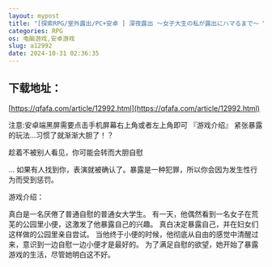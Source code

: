 ```yaml
---
layout: mypost
title: "[探索RPG/室外露出/PC+安卓 ] 深夜露出 ～女子大生の私が露出にハマるまで～ V1.0 AI汉化 [3G]"
categories: RPG
os: 电脑游戏,安卓游戏
slug: a12992
date: 2024-10-31 02:36:35
---
```


## 下载地址：

[https://qfafa.com/article/12992.html](https://qfafa.com/article/12992.html)

注意:安卓端黑屏需要点击手机屏幕右上角或者左上角即可
『游戏介绍』
紧张暴露的玩法…习惯了就渐渐大胆了！？

趁着不被别人看见，你可能会转而大胆自慰

…
如果有人找到你，表演就被确认了。暴露是一种犯罪，所以你会因为发生性行为而受到惩罚。

游戏介绍：

真白是一名厌倦了普通自慰的普通女大学生。
有一天，他偶然看到一名女子在荒芜的公园里小便，这激发了他暴露自己的兴趣。
真白决定暴露自己，并在妇女们这样做的公园里亲自尝试。
当他终于小便的时候，他彻底从自由的感觉中清醒过来，意识到一边自慰一边小便才是最好的。
为了满足自慰的欲望，她开始了暴露游戏的生活，尽管她明白这不好。